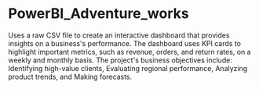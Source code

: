 # PowerBI_Adventure_works
Uses a raw CSV file to create an interactive dashboard that provides insights on a business's performance. The dashboard uses KPI cards to highlight important metrics, such as revenue, orders, and return rates, on a weekly and monthly basis. The project's business objectives include: Identifying high-value clients, Evaluating regional performance, Analyzing product trends, and Making forecasts.

